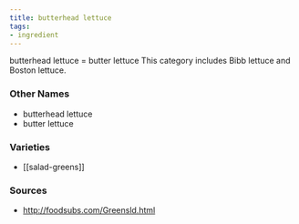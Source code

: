 ```yaml
---
title: butterhead lettuce
tags:
- ingredient
---
```

butterhead lettuce = butter lettuce This category includes Bibb lettuce and Boston lettuce.

### Other Names

* butterhead lettuce
* butter lettuce

### Varieties

* [[salad-greens]]

### Sources
* http://foodsubs.com/Greensld.html
